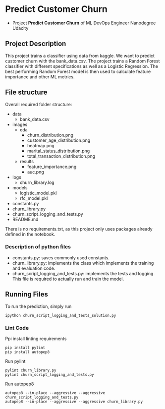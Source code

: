 # Predict Customer Churn

- Project **Predict Customer Churn** of ML DevOps Engineer Nanodegree Udacity

## Project Description
This project trains a classifier using data from kaggle. We want to predict
customer churn with the bank_data.csv. The project trains a Random Forest
classifier with different specifications as well as a Logistic Regression.
The best performing Random Forest model is then used to calculate feature
importance and other ML metrics.

## File structure

Overall required folder structure:

- data
  - bank_data.csv
- images
  - eda
    - churn_distribution.png
    - customer_age_distribution.png
    - heatmap.png
    - marital_status_distribution.png
    - total_transaction_distribution.png
  - results
    - feature_importance.png
    - auc.png
- logs
  - churn_library.log
- models
  - logistic_model.pkl
  - rfc_model.pkl
- constants.py
- churn_library.py
- churn_script_logging_and_tests.py
- README.md


There is no requirements.txt, as this project only uses packages already
defined in the notebook.
### Description of python files

- constants.py: saves commonly used constants.
- churn_library.py: implements the class which implements the training
and evaluation code.
- churn_script_logging_and_tests.py: implements the tests and logging.
This file is required to actually run and train the model. 

## Running Files

To run the prediction, simply run

```
ipython churn_script_logging_and_tests_solution.py
```

### Lint Code

Ppi install linting requirements 

```
pip install pylint
pip install autopep8
```

Run pylint
```
pylint churn_library.py
pylint churn_script_logging_and_tests.py
```

Run autopep8
```
autopep8 --in-place --aggressive --aggressive churn_script_logging_and_tests.py
autopep8 --in-place --aggressive --aggressive churn_library.py
```

